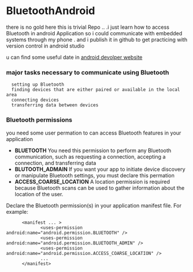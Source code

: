 # BluetoothAndroid
there is no gold here this is trivial Repo .. .i just learn how to access Bluetooth in android Application so i could communicate with embedded systems through my phone  .
and  i publish it in github to get practicing with version control in android studio


u can find some useful date in [android devolper website](https://developer.android.com/guide/topics/connectivity/bluetooth)

### major tasks necessary to communicate using Bluetooth
      setting up Bluetooth
      finding devices that are either paired or available in the local area 
      connecting devices 
      transferring data between devices
            
### Bluetooth permissions
you need some user permation to can access Bluetooth features in your application
- **BLUETOOTH** You need this permission to perform any Bluetooth communication, such as requesting a connection, accepting a connection, and transferring data<br>
- **BLUTOOTH_ADMAIN** If you want your app to initiate device discovery or manipulate Bluetooth settings, you must declare this permation
- **ACCESS_COARSE_LOCATION** A location permission is required because Bluetooth scans can be used to gather information about the location of the user.

Declare the Bluetooth permission(s) in your application manifest file. For example:
~~~
      <manifest ... >
             <uses-permission android:name="android.permission.BLUETOOTH" />
             <uses-permission android:name="android.permission.BLUETOOTH_ADMIN" />
             <uses-permission android:name="android.permission.ACCESS_COARSE_LOCATION" />
             ...
      </manifest>
~~~
         
